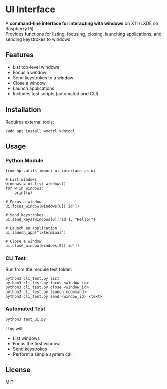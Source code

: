 # UI Interface

A **command-line interface for interacting with windows** on X11 (LXDE on Raspberry Pi).  
Provides functions for listing, focusing, closing, launching applications, and sending keystrokes to windows.

## Features
- List top-level windows
- Focus a window
- Send keystrokes to a window
- Close a window
- Launch applications
- Includes test scripts (automated and CLI)

## Installation
Requires external tools:
```
sudo apt install wmctrl xdotool
```

## Usage

### Python Module
```
from hpr.utils import ui_interface as ui

# List windows
windows = ui.list_windows()
for w in windows:
    print(w)

# Focus a window
ui.focus_window(windows[0]['id'])

# Send keystrokes
ui.send_keys(windows[0]['id'], "Hello!")

# Launch an application
ui.launch_app("lxterminal")

# Close a window
ui.close_window(windows[0]['id'])
```

### CLI Test
Run from the module test folder:
```
python3 cli_test.py list
python3 cli_test.py focus <window_id>
python3 cli_test.py close <window_id>
python3 cli_test.py launch <command>
python3 cli_test.py send <window_id> <text>
```

### Automated Test
```
python3 test_ui.py
```
This will:
- List windows
- Focus the first window
- Send keystrokes
- Perform a simple system call

## License
MIT